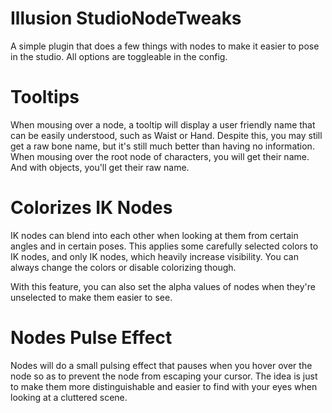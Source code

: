 # Illusion StudioNodeTweaks
A simple plugin that does a few things with nodes to make it easier to pose in the studio. All options are toggleable in the config.

# Tooltips
When mousing over a node, a tooltip will display a user friendly name that can be easily understood, such as Waist or Hand. Despite this, you may still get a raw bone name, but it's still much better than having no information. When mousing over the root node of characters, you will get their name. And with objects, you'll get their raw name.

# Colorizes IK Nodes
IK nodes can blend into each other when looking at them from certain angles and in certain poses. This applies some carefully selected colors to IK nodes, and only IK nodes, which heavily increase visibility. You can always change the colors or disable colorizing though.

With this feature, you can also set the alpha values of nodes when they're unselected to make them easier to see.

# Nodes Pulse Effect
Nodes will do a small pulsing effect that pauses when you hover over the node so as to prevent the node from escaping your cursor. The idea is just to make them more distinguishable and easier to find with your eyes when looking at a cluttered scene.
